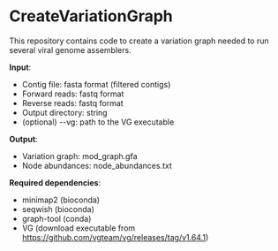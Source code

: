 # CreateVariationGraph
This repository contains code to create a variation graph needed to run several viral genome assemblers.

**Input**:
- Contig file: fasta format (filtered contigs)
- Forward reads: fastq format
- Reverse reads: fastq format
- Output directory: string
- (optional) --vg: path to the VG executable

**Output**:
- Variation graph: mod_graph.gfa
- Node abundances: node_abundances.txt

**Required dependencies**:
- minimap2 (bioconda)
- seqwish (bioconda)
- graph-tool (conda)
- VG (download executable from https://github.com/vgteam/vg/releases/tag/v1.64.1)
